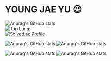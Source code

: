 # YOUNG JAE YU 😉

![Anurag's GitHub stats](https://github-readme-stats.vercel.app/api?username=YoungJae-Yu&show_icons=true&theme=transparent)<br>
![Top Langs](https://github-readme-stats.vercel.app/api/top-langs/?username=YoungJae-Yu&theme=dark)<br>
[![Solved.ac Profile](http://mazassumnida.wtf/api/v2/generate_badge?boj=doqmf982)](https://solved.ac/doqmf982/)<br>

![Anurag's GitHub stats](https://raw.githubusercontent.com/YoungJae-Yu/github-stats/master/generated/languages.svg#gh-dark-mode-only)
![Anurag's GitHub stats](https://raw.githubusercontent.com/YoungJae-Yu/github-stats/master/generated/languages.svg#gh-light-mode-only)

![Anurag's GitHub stats](https://raw.githubusercontent.com/YoungJae-Yu/github-stats/master/generated/overview.svg#gh-dark-mode-only)
![Anurag's GitHub stats](https://raw.githubusercontent.com/YoungJae-Yu/github-stats/master/generated/overview.svg#gh-light-mode-only)
